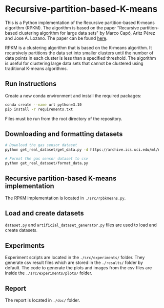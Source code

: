 # Recursive-partition-based-K-means

This is a Python implementation of the Recursive partition-based K-means algorithm (RPKM). The algorithm is based on the paper "Recursive partition-based clustering algorithm for large data sets" by Marco Capó, Aritz Pérez and Jose A. Lozano. The paper can be found [here](https://www.sciencedirect.com/science/article/abs/pii/S0950705116302027).

RPKM is a clustering algorithm that is based on the K-means algorithm. It recursively partitions the data set into smaller clusters until the number of data points in each cluster is less than a specified threshold. The algorithm is useful for clustering large data sets that cannot be clustered using traditional K-means algorithms.

## Run instructions

Create a new conda environment and install the required packages:

```bash
conda create --name url python=3.10
pip install -r requirements.txt
```

Files must be run from the root directory of the repository. 

## Downloading and formatting datasets

```bash
# Download the gas sensor dataset
python get_real_dataset/get_data.py -d https://archive.ics.uci.edu/ml/machine-learning-databases/00322/data.zip -n gas_sensor

# Format the gas sensor dataset to csv
python get_real_dataset/format_data.py
```

## Recursive partition-based K-means implementation

The RPKM implementation is located in `./src/rpbkmeans.py`.

## Load and create datasets

`dataset.py` and `artificial_dataset_generator.py` files are used to load and create datasets.

## Experiments

Experiment scripts are located in the `./src/experiments/` folder. They generate csv result files which are stored in the `./results/` folder by default. The code to generate the plots and images from the csv files are inside the `./src/experiments/plots/` folder.

## Report

The report is located in `./doc/` folder.
